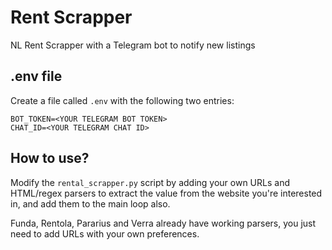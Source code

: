 # Rent Scrapper
NL Rent Scrapper with a Telegram bot to notify new listings

## .env file
Create a file called `.env` with the following two entries:
```
BOT_TOKEN=<YOUR TELEGRAM BOT TOKEN>
CHAT_ID=<YOUR TELEGRAM CHAT ID>
```

## How to use?
Modify the `rental_scrapper.py` script by adding your own URLs and HTML/regex parsers to extract the value from the website you're interested in, and add them to the main loop also.


Funda, Rentola, Pararius and Verra already have working parsers, you just need to add URLs with your own preferences.